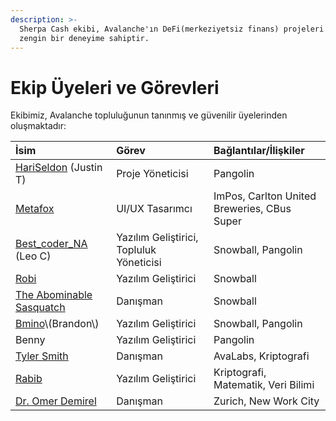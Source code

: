 ```yaml
---
description: >-
  Sherpa Cash ekibi, Avalanche'ın DeFi(merkeziyetsiz finans) projeleri üzerine
  zengin bir deneyime sahiptir.
---
```


# Ekip Üyeleri ve Görevleri

Ekibimiz, Avalanche topluluğunun tanınmış ve güvenilir üyelerinden oluşmaktadır:

| İsim | Görev | Bağlantılar/İlişkiler |
| :--- | :--- | :--- |
| [HariSeldon](https://twitter.com/jtrollip) \(Justin T\) | Proje Yöneticisi | Pangolin |
| [Metafox](https://twitter.com/s_metafox) | UI/UX Tasarımcı | ImPos, Carlton United Breweries, CBus Super |
| [Best\_coder\_NA](https://twitter.com/Best_coder_NA) \(Leo C\) | Yazılım Geliştirici, Topluluk Yöneticisi | Snowball, Pangolin |
| [Robi](https://twitter.com/iam_purple_king) | Yazılım Geliştirici | Snowball |
| [The Abominable Sasquatch](https://twitter.com/AbominableSas) | Danışman | Snowball |
| [Bmino](https://twitter.com/bmino_)\(Brandon\) | Yazılım Geliştirici | Snowball, Pangolin |
| Benny | Yazılım Geliştirici | Pangolin |
| [Tyler Smith](https://twitter.com/tcrypt25519) | Danışman | AvaLabs, Kriptografi |
| [Rabib](https://twitter.com/___rabib___) | Yazılım Geliştirici | Kriptografi, Matematik, Veri Bilimi |
| [Dr. Omer Demirel](https://twitter.com/demirelo) | Danışman | Zurich, New Work City |

